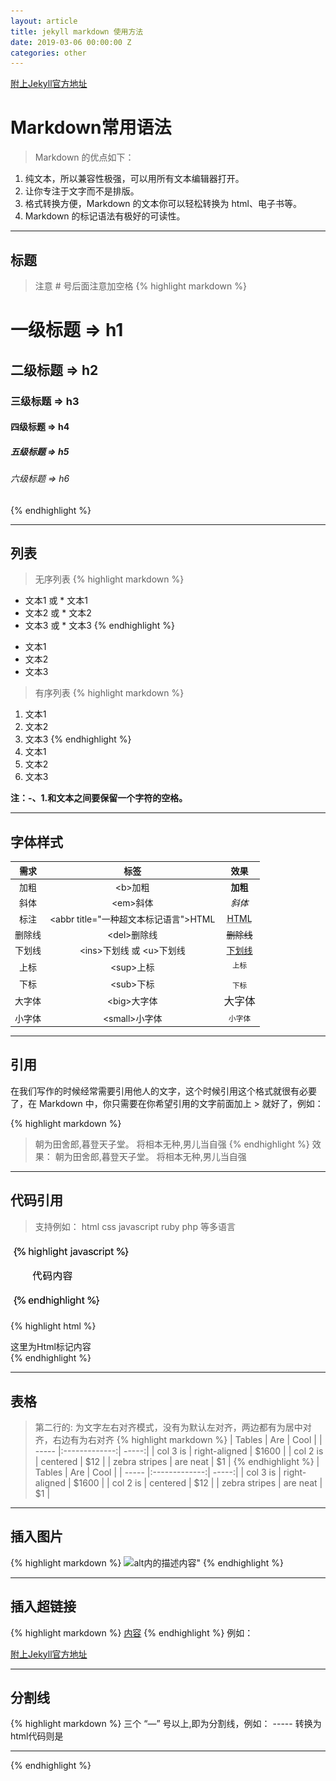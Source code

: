 ```yaml
---
layout: article
title: jekyll markdown 使用方法
date: 2019-03-06 00:00:00 Z
categories: other
---
```


[附上Jekyll官方地址](http://jekyllcn.com/)

# Markdown常用语法

> Markdown 的优点如下：

1. 纯文本，所以兼容性极强，可以用所有文本编辑器打开。
2. 让你专注于文字而不是排版。
3. 格式转换方便，Markdown 的文本你可以轻松转换为 html、电子书等。
4.  Markdown 的标记语法有极好的可读性。

---

## 标题
> 注意 # 号后面注意加空格
{% highlight markdown %}
# 一级标题            => h1
## 二级标题           => h2
### 三级标题          => h3
#### 四级标题         => h4
##### 五级标题        => h5
###### 六级标题       => h6
{% endhighlight %}


---

## 列表
> 无序列表
{% highlight markdown %}
- 文本1     或 * 文本1
- 文本2     或 * 文本2
- 文本3     或 * 文本3
{% endhighlight %}
* 文本1
* 文本2
* 文本3

> 有序列表
{% highlight markdown %}
1. 文本1
2. 文本2
3. 文本3
{% endhighlight %}
1. 文本1
2. 文本2
3. 文本3


<strong>注：-、1.和文本之间要保留一个字符的空格。</strong>

---

## 字体样式

| 需求 | 标签 | 效果 |
| :-: |:-:| :-:|
| 加粗 | \<b>加粗</b> | <b>加粗</b> |
| 斜体 | \<em>斜体</em> | <em>斜体</em> |
| 标注 | \<abbr title="一种超文本标记语言">HTML</abbr> | <abbr title="一种超文本标记语言">HTML</abbr> |
| 删除线 | \<del>删除线</del> | <del>删除线</del> |
| 下划线 | \<ins>下划线</ins> 或 \<u>下划线</u> | <ins>下划线</ins> |
| 上标 | \<sup>上标</sup> | <sup>上标</sup> |
| 下标 | \<sub>下标</sub> | <sub>下标</sub> |
| 大字体 | \<big>大字体</big> | <big>大字体</big> |
| 小字体 | \<small>小字体</small> | <small>小字体</small> |


---

## 引用

在我们写作的时候经常需要引用他人的文字，这个时候引用这个格式就很有必要了，在 Markdown 中，你只需要在你希望引用的文字前面加上 > 就好了，例如：

{% highlight markdown %}
> 朝为田舍郎,暮登天子堂。 将相本无种,男儿当自强
{% endhighlight %}
效果：
> 朝为田舍郎,暮登天子堂。 将相本无种,男儿当自强

---

## 代码引用

> 支持例如： html css javascript ruby php 等多语言

<img src="/assets/images/1594094076026.jpg" alt="代码引用" width="200" >

{% highlight html %}
  <div>这里为Html标记内容</div>
{% endhighlight %}

---


## 表格
> 第二行的: 为文字左右对齐模式，没有为默认左对齐，两边都有为居中对齐，右边有为右对齐
{% highlight markdown %}
| Tables        | Are           | Cool  |
| -----         |:-------------:| -----:|
| col 3 is      | right-aligned | $1600 |
| col 2 is      | centered      |   $12 |
| zebra stripes | are neat      |    $1 |
{% endhighlight %}
| Tables        | Are           | Cool  |
| ----- |:-------------:| -----:|
| col 3 is      | right-aligned | $1600 |
| col 2 is      | centered      |   $12 |
| zebra stripes | are neat      |    $1 |


---

## 插入图片

{% highlight markdown %}
  ![alt内的描述内容"](图片地址)
{% endhighlight %}

---

## 插入超链接

{% highlight markdown %}
  [内容](链接地址)
{% endhighlight %}
例如：

[附上Jekyll官方地址](http://jekyllcn.com/)


------


## 分割线

{% highlight markdown %}
  三个 “—” 号以上,即为分割线，例如： -----    转换为html代码则是 <hr>
{% endhighlight %}

